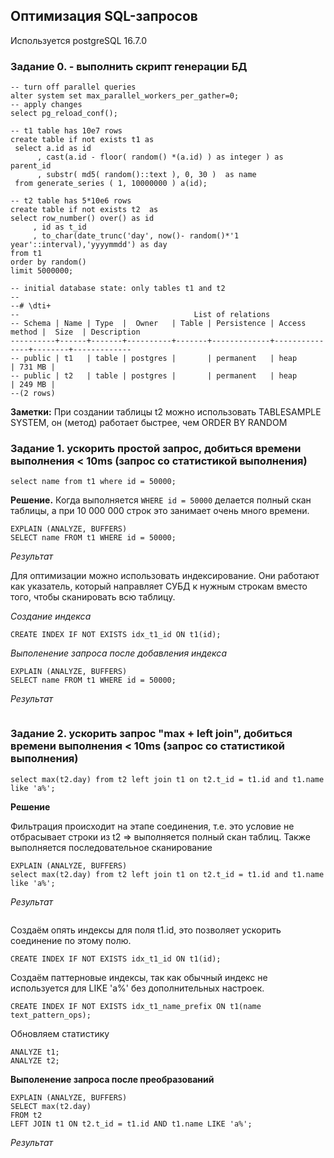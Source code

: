## Оптимизация SQL-запросов 

Используется postgreSQL 16.7.0

### Задание 0. - выполнить скрипт генерации БД

```
-- turn off parallel queries
alter system set max_parallel_workers_per_gather=0;
-- apply changes
select pg_reload_conf();

-- t1 table has 10e7 rows
create table if not exists t1 as
 select a.id as id
      , cast(a.id - floor( random() *(a.id) ) as integer ) as parent_id
      , substr( md5( random()::text ), 0, 30 )  as name
 from generate_series ( 1, 10000000 ) a(id);

-- t2 table has 5*10e6 rows
create table if not exists t2  as
select row_number() over() as id
     , id as t_id
     , to_char(date_trunc('day', now()- random()*'1 year'::interval),'yyyymmdd') as day
from t1
order by random() 
limit 5000000;

-- initial database state: only tables t1 and t2
--
--# \dti+
--                                       List of relations
-- Schema | Name | Type  |  Owner   | Table | Persistence | Access method |  Size  | Description 
----------+------+-------+----------+-------+-------------+---------------+--------+-------------
-- public | t1   | table | postgres |       | permanent   | heap          | 731 MB | 
-- public | t2   | table | postgres |       | permanent   | heap          | 249 MB | 
--(2 rows)
```

**Заметки:**
При создании таблицы t2 можно использовать TABLESAMPLE SYSTEM, он (метод) работает быстрее, чем ORDER BY RANDOM

### Задание 1. ускорить простой запроc, добиться времени выполнения < 10ms (запрос со статистикой выполнения)
```
select name from t1 where id = 50000;
```

**Решение.**
Когда выполняется ```WHERE id = 50000``` делается полный скан таблицы, а при 10 000 000 строк это занимает очень много времени.

```
EXPLAIN (ANALYZE, BUFFERS)
SELECT name FROM t1 WHERE id = 50000;
```

*Результат*

Для оптимизации можно использовать индексирование. Они работают как указатель, который направляет СУБД к нужным строкам вместо того, чтобы сканировать всю таблицу.

*Создание индекса*

```
CREATE INDEX IF NOT EXISTS idx_t1_id ON t1(id);
```

*Выполенение запроса после добавления индекса*

```
EXPLAIN (ANALYZE, BUFFERS)
SELECT name FROM t1 WHERE id = 50000;
```

*Результат*

```

```

### Задание 2.  ускорить запрос "max + left join", добиться времени выполнения < 10ms (запрос со статистикой выполнения)
```
select max(t2.day) from t2 left join t1 on t2.t_id = t1.id and t1.name like 'a%';
```

**Решение**

Фильтрация происходит на этапе соединения, т.е. это условие не отбрасывает строки из t2 => выполняется полный скан таблиц.
Также выполняется последовательное сканирование

```
EXPLAIN (ANALYZE, BUFFERS)
select max(t2.day) from t2 left join t1 on t2.t_id = t1.id and t1.name like 'a%';
```

*Результат*
```
```

Создаём опять индексы для поля t1.id, это позволяет ускорить соединение по этому полю.
```
CREATE INDEX IF NOT EXISTS idx_t1_id ON t1(id);
```
Создаём паттерновые индексы, так как обычный индекс не используется для LIKE 'a%' без дополнительных настроек.
```
CREATE INDEX IF NOT EXISTS idx_t1_name_prefix ON t1(name text_pattern_ops);
```
Обновляем статистику
```
ANALYZE t1;
ANALYZE t2;
```


**Выполенение запроса после преобразований**
```
EXPLAIN (ANALYZE, BUFFERS)
SELECT max(t2.day)
FROM t2
LEFT JOIN t1 ON t2.t_id = t1.id AND t1.name LIKE 'a%';
```

*Результат*
```
```
